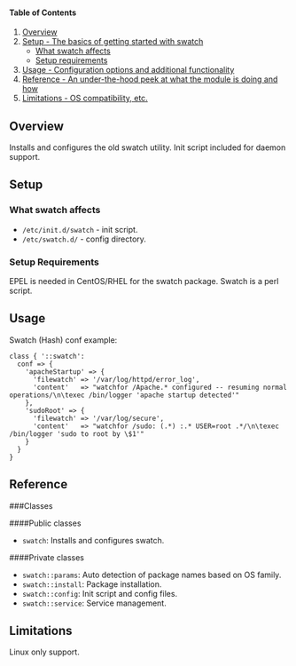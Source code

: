 #### Table of Contents

1. [Overview](#overview)
2. [Setup - The basics of getting started with swatch](#setup)
    * [What swatch affects](#what-swatch-affects)
    * [Setup requirements](#setup-requirements)
3. [Usage - Configuration options and additional functionality](#usage)
4. [Reference - An under-the-hood peek at what the module is doing and how](#reference)
5. [Limitations - OS compatibility, etc.](#limitations)

## Overview

Installs and configures the old swatch utility. Init script included for daemon support.

## Setup

### What swatch affects

* `/etc/init.d/swatch` - init script.
* `/etc/swatch.d/` - config directory.

### Setup Requirements

EPEL is needed in CentOS/RHEL for the swatch package. Swatch is a perl script.

## Usage

Swatch (Hash) conf example:

~~~
class { '::swatch':
  conf => {
    'apacheStartup' => { 
      'filewatch' => '/var/log/httpd/error_log',
      'content'   => "watchfor /Apache.* configured -- resuming normal operations/\n\texec /bin/logger 'apache startup detected'" 
    },
    'sudoRoot' => { 
      'filewatch' => '/var/log/secure',
      'content'   => "watchfor /sudo: (.*) :.* USER=root .*/\n\texec /bin/logger 'sudo to root by \$1'" 
    } 
  }
}
~~~

## Reference

###Classes

####Public classes
* `swatch`: Installs and configures swatch.

####Private classes
* `swatch::params`: Auto detection of package names based on OS family.
* `swatch::install`: Package installation.
* `swatch::config`: Init script and config files.
* `swatch::service`: Service management. 

## Limitations

Linux only support.
